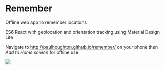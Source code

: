 # Remember

Offline web app to remember locations

ES6 React with geolocation and orientation tracking using Material Design Lite

Navigate to http://paulhoughton.github.io/remember/ on your phone then _Add to Home screen_ for offline use

![](https://github.com/paulhoughton/remember/blob/gh-pages/example.png)
